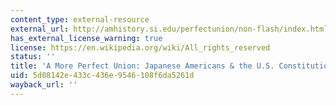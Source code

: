```yaml
---
content_type: external-resource
external_url: http://amhistory.si.edu/perfectunion/non-flash/index.html
has_external_license_warning: true
license: https://en.wikipedia.org/wiki/All_rights_reserved
status: ''
title: 'A More Perfect Union: Japanese Americans & the U.S. Constitution'
uid: 5d08142e-433c-436e-9546-108f6da5261d
wayback_url: ''
---
```

